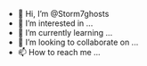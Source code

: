 - 👋 Hi, I’m @Storm7ghosts
- 👀 I’m interested in ...
- 🌱 I’m currently learning ...
- 💞️ I’m looking to collaborate on ...
- 📫 How to reach me ...

<!---
Storm7ghosts/Storm7ghosts is a ✨ special ✨ repository because its `README.md` (this file) appears on your GitHub profile.
You can click the Preview link to take a look at your changes.
--->
